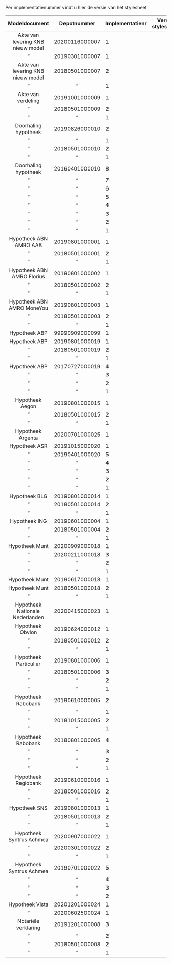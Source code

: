 Per implementatienummer vindt u hier de versie van het stylesheet

Modeldocument|Depotnummer|Implementatienr|Versie stylesheet
:---:|:---:|---|---
Akte van levering KNB nieuw model|20200116000007|1|
 “ |20190301000007|1|
Akte van levering KNB nieuw model|20180501000007|2|
 “ | “ |1|
Akte van verdeling|20191001000009|1|
 “ |20180501000009|2|
 “ | “ |1|
Doorhaling hypotheek|20190826000010|2|
 “ | “ |1|
 “ |20180501000010|2|
 “ | “ |1|
Doorhaling hypotheek|20160401000010|8|
 “ | “ |7|
 “ | “ |6|
 “ | “ |5|
 “ | “ |4|
 “ | “ |3|
 “ | “ |2|
 “ | “ |1|
Hypotheek ABN AMRO AAB|20190801000001|1|
 “ |20180501000001|2|
 “ | “ |1|
Hypotheek ABN AMRO Florius|20190801000002|1|
 “ |20180501000002|2|
 “ | “ |1|
Hypotheek ABN AMRO MoneYou|20190801000003|1|
 “ |20180501000003|2|
 “ | “ |1|
Hypotheek ABP|99990909000099|1|
Hypotheek ABP|20190801000019|1|
 “ |20180501000019|2|
 “ | “ |1|
Hypotheek ABP|20170727000019|4|
 “ | “ |3|
 “ | “ |2|
 “ | “ |1|
Hypotheek Aegon|20190801000015|1|
 “ |20180501000015|2|
 “ | “ |1|
Hypotheek Argenta|20200701000025|1|
Hypotheek ASR|20191015000020|1|
 “ |20190401000020|5|
 “ | “ |4|
 “ | “ |3|
 “ | “ |2|
 “ | “ |1|
Hypotheek BLG|20190801000014|1|
 “ |20180501000014|2|
 “ | “ |1|
Hypotheek ING|20190601000004|1|
 “ |20180501000004|2|
 “ | “ |1|
Hypotheek Munt|20200909000018|1|
 “ |20200211000018|3|
 “ | “ |2|
 “ | “ |1|
Hypotheek Munt|20190617000018|1|
Hypotheek Munt|20180501000018|2|
 “ | “ |1|
Hypotheek Nationale Nederlanden|20200415000023|1|
Hypotheek Obvion|20190624000012|1|
 “ |20180501000012|2|
 “ | “ |1|
Hypotheek Particulier|20190801000006|1|
 “ |20180501000006|3|
 “ | “ |2|
 “ | “ |1|
Hypotheek Rabobank|20190610000005|2|
 “ | “ |1|
 “ |20181015000005|2|
 “ | “ |1|
Hypotheek Rabobank|20180801000005|4|
 “ | “ |3|
 “ | “ |2|
 “ | “ |1|
Hypotheek Regiobank|20190610000016|1|
 “ |20180501000016|2|
 “ | “ |1|
Hypotheek SNS|20190801000013|1|
 “ |20180501000013|2|
 “ | “ |1|
Hypotheek Syntrus Achmea|20200907000022|1|
 “ |20200301000022|2|
 “ | “ |1|
Hypotheek Syntrus Achmea|20190701000022|5|
 “ | “ |4|
 “ | “ |3|
 “ | “ |2|
Hypotheek Vista|20201201000024|1|
 “ |20200602500024|1|
Notariële verklaring|20191201000008|3|
 “ | “ |2|
 “ |20180501000008|2|
 “ | “ |1|
